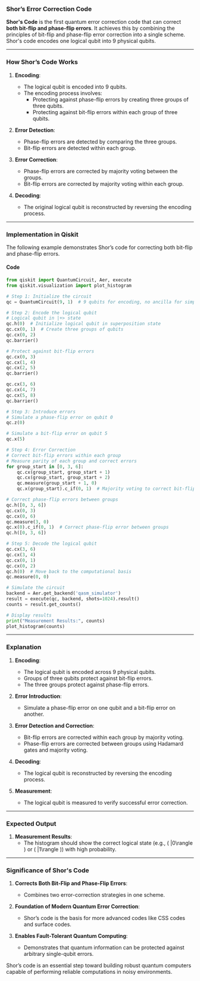 ### **Shor’s Error Correction Code**

**Shor's Code** is the first quantum error correction code that can correct **both bit-flip and phase-flip errors**. It achieves this by combining the principles of bit-flip and phase-flip error correction into a single scheme. Shor's code encodes one logical qubit into 9 physical qubits.

---

### **How Shor’s Code Works**

1. **Encoding**:
   - The logical qubit is encoded into 9 qubits.
   - The encoding process involves:
     - Protecting against phase-flip errors by creating three groups of three qubits.
     - Protecting against bit-flip errors within each group of three qubits.

2. **Error Detection**:
   - Phase-flip errors are detected by comparing the three groups.
   - Bit-flip errors are detected within each group.

3. **Error Correction**:
   - Phase-flip errors are corrected by majority voting between the groups.
   - Bit-flip errors are corrected by majority voting within each group.

4. **Decoding**:
   - The original logical qubit is reconstructed by reversing the encoding process.

---

### **Implementation in Qiskit**

The following example demonstrates Shor’s code for correcting both bit-flip and phase-flip errors.

#### **Code**

```python
from qiskit import QuantumCircuit, Aer, execute
from qiskit.visualization import plot_histogram

# Step 1: Initialize the circuit
qc = QuantumCircuit(9, 1)  # 9 qubits for encoding, no ancilla for simplicity

# Step 2: Encode the logical qubit
# Logical qubit in |+> state
qc.h(0)  # Initialize logical qubit in superposition state
qc.cx(0, 1)  # Create three groups of qubits
qc.cx(0, 2)
qc.barrier()

# Protect against bit-flip errors
qc.cx(0, 3)
qc.cx(1, 4)
qc.cx(2, 5)
qc.barrier()

qc.cx(3, 6)
qc.cx(4, 7)
qc.cx(5, 8)
qc.barrier()

# Step 3: Introduce errors
# Simulate a phase-flip error on qubit 0
qc.z(0)

# Simulate a bit-flip error on qubit 5
qc.x(5)

# Step 4: Error Correction
# Correct bit-flip errors within each group
# Measure parity of each group and correct errors
for group_start in [0, 3, 6]:
    qc.cx(group_start, group_start + 1)
    qc.cx(group_start, group_start + 2)
    qc.measure(group_start + 1, 0)
    qc.x(group_start).c_if(0, 1)  # Majority voting to correct bit-flip errors

# Correct phase-flip errors between groups
qc.h([0, 3, 6])
qc.cx(0, 3)
qc.cx(0, 6)
qc.measure(3, 0)
qc.x(0).c_if(0, 1)  # Correct phase-flip error between groups
qc.h([0, 3, 6])

# Step 5: Decode the logical qubit
qc.cx(3, 6)
qc.cx(3, 4)
qc.cx(0, 1)
qc.cx(0, 2)
qc.h(0)  # Move back to the computational basis
qc.measure(0, 0)

# Simulate the circuit
backend = Aer.get_backend('qasm_simulator')
result = execute(qc, backend, shots=1024).result()
counts = result.get_counts()

# Display results
print("Measurement Results:", counts)
plot_histogram(counts)
```

---

### **Explanation**

1. **Encoding**:
   - The logical qubit is encoded across 9 physical qubits.
   - Groups of three qubits protect against bit-flip errors.
   - The three groups protect against phase-flip errors.

2. **Error Introduction**:
   - Simulate a phase-flip error on one qubit and a bit-flip error on another.

3. **Error Detection and Correction**:
   - Bit-flip errors are corrected within each group by majority voting.
   - Phase-flip errors are corrected between groups using Hadamard gates and majority voting.

4. **Decoding**:
   - The logical qubit is reconstructed by reversing the encoding process.

5. **Measurement**:
   - The logical qubit is measured to verify successful error correction.

---

### **Expected Output**

1. **Measurement Results**:
   - The histogram should show the correct logical state (e.g., \( |0\rangle \) or \( |1\rangle \)) with high probability.

---

### **Significance of Shor's Code**

1. **Corrects Both Bit-Flip and Phase-Flip Errors**:
   - Combines two error-correction strategies in one scheme.

2. **Foundation of Modern Quantum Error Correction**:
   - Shor’s code is the basis for more advanced codes like CSS codes and surface codes.

3. **Enables Fault-Tolerant Quantum Computing**:
   - Demonstrates that quantum information can be protected against arbitrary single-qubit errors.

Shor’s code is an essential step toward building robust quantum computers capable of performing reliable computations in noisy environments.